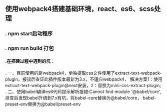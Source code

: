 ## 使用webpack4搭建基础环境，react、es6、scss处理
### . npm start启动程序
### . npm run build 打包
#### .在搭建过程中遇到的坑：<br/>
. 一、目前使用的是webpack4，单独提取css文件使用了extract-text-webpack-plugin，报错后查证此插件版本最新为3.x，不适应webpack4，
解决方案1：使用extract-text-webpack-plugin@next安装，2：替换为mini-css-extract-plugin;<br/>
. 二、使用babel编译es6代码提示解析报错:Cannot find module '@babel/core',排查后发现babel升级到7.x有坑，将babel-core替换为@babel/core，
babel-preset-env替换为@babel/preset-env
